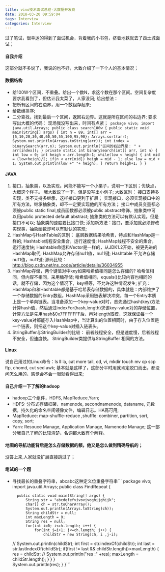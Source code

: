 ```yaml
---
title: vivo技术面试总结-大数据开发岗
date: 2018-03-20 09:59:04
tags: Interview
categories: Interview
---
```

过了笔试，很幸运的得到了面试机会，背着我的小书包，挤着地铁就去了西土城面试；
<!--more-->
#### 自我介绍
这部分就不多说了，我说的也不好，大致介绍了一下个人的基本情况；
#### 数据结构
-	 给100W个区间，不重叠。给出一个数N，求这个数在那个区间。空间复杂度要求我看到了，但估计我太菜了，人家没问;
给出想法：
- 把所有区间的右边界，用一个数组存起来;
- 给数组排序;
- 二分查找，找到最后一个区间，返回右边界。这就是所在区间的右边界;
要求写出大概的代码：
现场我没写出来，时间有点紧；```
	package vivo;
	import java.util.Arrays;
	public class search100w {
		public static void main(String[] args) {
			int n = 89;
			int[] arr = {5,10,20,30,40,60,50,55,100,95,90};
			Arrays.sort(arr);
			System.out.println(Arrays.toString(arr));
			int index = binarySearch(arr,n);
			System.out.println("区间的右边界是： " + arr[index]);
		}
		private static int binarySearch(int[] arr, int n) {
			int low = 0;
			int heigh = arr.length-1;
			while(low < heigh) {
				int mid = (low+heigh)/2;
				if(n < arr[mid])
					heigh = mid - 1;
				else
					low = mid + 1;
				System.out.println(low +" "+ heigh);
			}
			return heigh+1;
		}
	}```

#### JAVA
1. 接口，抽象类，以及实现，问能不能写一个小栗子，说明一下区别；优缺点，大概这个样子。
我大致说了一下，但是没写出小例子;
大致区别：
接口支持多实现，类不支持多继承，这样接口更利于扩展；
实现接口，必须实现接口中的所有方法，继承抽象类，却不一定要实现他的所有方法；
接口中成员变量都必须被public static final,成员函数都必须被public abstract修饰，抽象类中可以用public protected default abstract;
抽象类的方法可以有默认实现，但是接口不可以;
抽象类的速度要比接口快;
添加新方法：接口，要添加就必须修改实现类，抽象函数却可以有默认的实现;
2. HashMap与HashTable的区别：
底层数据结果哈希表，特点和HashMap是一样的;
Hashtable线程安全集合，运行速度慢;
HashMap线程不安全的集合，运行速度快;
Hashtable命运和Vector是一样的，从JDK1.2开始，被更先进的HashMap取代;
HashMap允许存储nu11值，nu11键;
Hashtable 不允许存储nu11值，nu11键;
源码比较：http://blog.csdn.net/ns_code/article/details/36034955
3. HashMap存储，两个键值对中key如果哈希值相同是怎么存储的?
哈希值相同，但内容不相同，采用桶存储;
哈希值相同，equals()比较内容也相同的话，就不存储，因为这个情况下，key相等，不允许这种情况发生;
扩充：
HashMap和和Hashtable都是基于哈希表存储数据的，具体就是：内部维护了一个存储数据的Entry数组，HashMap采用链表解决冲突，每一个Entry本质上是一个单向链表。当准备添加一个key-value对时，首先通过hash(key)方法计算hash值，然后通过indexFor(hash,length)求该key-value对的存储位置，计算方法是先用hash&0x7FFFFFFF后，再对length取模，这就保证每一个key-value对都能存入HashMap中，当计算出的位置相同时，由于存入位置是一个链表，则把这个key-value对插入链表头。
4. StringBuffer与StringBuilder的比较：
前者线程安全，但是速度慢，后者线程不安全，但速度快。
StringBuilder类提供与StringBuffer 相同的方法。

#### Linux
说自己用过的Linux命令：ls ll la, cat more tail, cd, vi, mkdir touch mv cp scp ftp, chomd, cut sed awk;
基本就是这样了，这部分平时用就肯定脱口而出，都没问怎么用的，感觉会不会一眼就看得出来;

#### 自己介绍一下了解的hadoop
- hadoop三个组件，HDFS, MapReduce,Yarn;
- HDFS: 分布式存储框架，namenode, secondnamenode, dataname, 元数据，持久化的命名空间镜像文件，编辑日志。HA高可用;
- MapReduce: map-shuffle-reduce ,shuffle: combiner, partition, sort, copy, sort;
- Yarn: Resouce Manage, Application Manage, Namenode Manage;
这一部分我自己了解的比较清楚，名词都大致有个解释。

#### 地图的导航功能背后是怎么存储数据的额，他又是怎么做到精确导航的；
没答上来,人家就没扩展直接跳过了；
#### 笔试的一个题
- 寻找最长的重叠字符串，abcabc这种定义位重叠字符串```
	package vivo;
	import java.util.Arrays;
	public class FindRepeat {

		public static void main(String[] args) {
			String str = "abcdefefvivovivoghijghijk";
			char[] ch = str.toCharArray();
			System.out.println(Arrays.toString(ch));
			String childStr = null;
			int maxLength = 0;
			String res = null;
			for(int i=0; i<ch.length; i++) {
				for(int j=i+1; j<=ch.length; j++) {
					childStr = new String(ch, i ,j-i);
	//				System.out.println(childStr);
					int first = str.indexOf(childStr);
					int last = str.lastIndexOf(childStr);
					if(first != last && childStr.length()>maxLength) {
						res = childStr;
	//					System.out.println("res :" +res);
						maxLength = childStr.length();
					}
				}
			}		
			System.out.println(res);
		}
	}```
